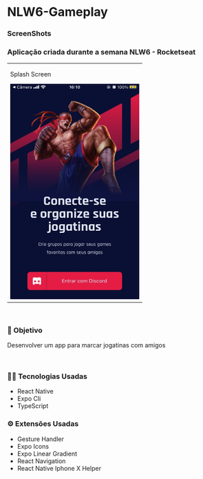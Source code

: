 # NLW6-Gameplay

<h3>ScreenShots</h3>

<h3>Aplicação criada durante a semana NLW6 - Rocketseat</h3>

<table>
    <tr>
        <td valign="top">
            <p>Splash Screen</p>
            <img src="/preview-project/print1.jpeg" height="500" width="300"/>
          </td>
    </tr>
</table>
<br />




<h3>🎯 Objetivo</h3>
<p>Desenvolver um app para marcar jogatinas com amigos</p>
<br />
<h3>👩‍💻 Tecnologias Usadas</h3>
<ul>
    <li>React Native</li>
    <li>Expo Cli</li>
    <li>TypeScript</li>
</ul>
<h3>⚙ Extensões Usadas</h3>
<ul>
    <li>Gesture Handler</li>
    <li>Expo Icons</li>
    <li>Expo Linear Gradient</li>
    <li>React Navigation</li>
    <li>React Native Iphone X Helper</li>
</ul>
